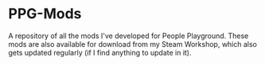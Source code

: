 # PPG-Mods

A repository of all the mods I've developed for People Playground. These mods are also available for download from my Steam Workshop, which also gets updated regularly (if I find anything to update in it).
